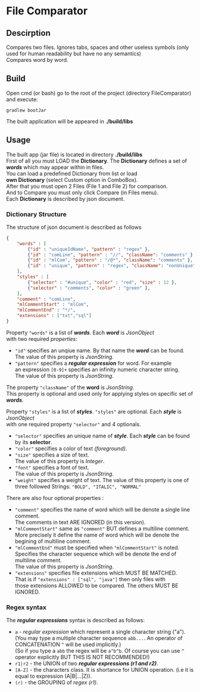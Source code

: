 # File Comparator
## Descirption
Compares two files. Ignores tabs, spaces and other useless symbols (only used for human readability but have no any semantics)  
Compares word by word.
## Build
Open cmd (or bash) go to the root of the project (directory FileComparator) and execute:
```
gradlew bootJar
```
The built application will be appeared in **./build/libs**

## Usage
The built app (jar file) is located in directory **./build/libs**  
First of all you must LOAD the **Dictionary**. The **Dictionary**
defines a set of ***words*** which may appear within in files.  
You can load a predefined Dictionary from list or load  
**own Dictionary** (select Custom option in ComboBox).  
After that you must open 2 Files (File 1 and File 2) for comparison.  
And to Compare you must only click Compare (in Files menu).  
Each **Dictionary** is described by json document.  
### Dictionary Structure
The structure of json document is described as follows
>  
```json
{  
    "words" : [  
        {"id" : "uniqueIdName", "pattern" : "regex" },  
        {"id" : "comLine", "pattern" : "//", "className": "comments" },  
        {"id" : "mlCom", "pattern" : "/@*", "className": "comments" },  
        {"id" : "unique", "pattern" : "regex", "className": "nonUnique" }  
    ],   
    "styles" : [  
        {"selector" : "#unique", "color" : "red", "size" : 12 },  
        {"selector" : "comments", "color" : "green" },  
    ],  
    "comment" : "comLine",  
    "mlCommentStart" : "mlCom",  
    "mlCommentEnd" : "*/",  
    "extensions" : ["txt","sql"]  
}
```

Property `"words"` is a list of ***words***. Each ***word*** is *JsonObject*  
with two required *properties*:  
 - `"id"` specifies an unqiue name. By that name the ***word*** can be found.
 The value of this property is *JsonString*.
 - `"pattern"` specifies a ***regular expression*** for word. For example  
 an expression `[0-9]+` specifies an infinity numeric character string.  
 The value of this property is *JsonString*.  

The property `"className"` of the **word** is *JsonString*.  
This property is optional and used only for applying styles on specific set of ***words***.

Property `"styles"` is a list of ***styles***. `"styles"` are optional. Each ***style*** is *JsonObject*    
with one required property `"selector"` and 4 optionals.
 - `"selector"` specifies an unique name of ***style***.
 Each ***style*** can be found by its **selector**.
 - `"color"` specifies a color of text *(foreground)*.
 - `"size"` specifies a size of text.  
 The value of this property is *Integer*.
 - `"font"` specifies a font of text.  
 The value of this property is *JsonString*.
 - `"weight"` specifies a weight of text.
 The value of this property is one of three followed Strings:
 ```"BOLD", "ITALIC", "NORMAL"```
 
There are also four optional properties :
 - `"comment"` specifies the name of word which will be denote a single line comment.  
 The comments in text ARE IGNORED (in this version).
 - `"mlCommentStart"` same as `"comment"` BUT defines a multiline comment.  
 More precisely it define the name of word which will be denote the begining of multiline comment.
 - `"mlCommentEnd"` must be specified when `"mlCommentStart"` is noted.  
 Specifies the character sequence which will be denote the end of multiline comment.  
 The value of this property is *JsonString*.
 - `"extensions"` specifies file extensions which MUST BE MATCHED.  
 That is if `"extensions" : ["sql", "java"]` then only files with  
 those extensions ALLOWED to be compared. The others MUST BE IGNORED.
 
### Regex syntax
The ***regular expressions*** syntax is described as follows: 
 - `a` - *regular expression* which represent a single character string ("a"). 
 (You may type a multiple character sequence `abb...`. An operator of CONCATENATION `^` will be used implicitly.)  
 (So if you type a `abb` the regex will be `a^b^b`. Of course you can use `^` operator explicitly BUT THIS IS NOT RECOMMENDED!) 
 - `r1|r2` - the UNION of two ***regular expressions (r1 and r2)***.
 - `[A-Z]` - the characters class. It is shortance for UNION operation. (i.e it is equal to expression (A|B|...|Z)).
 - `(r)` - the GROUPING of *regex (r1)*.